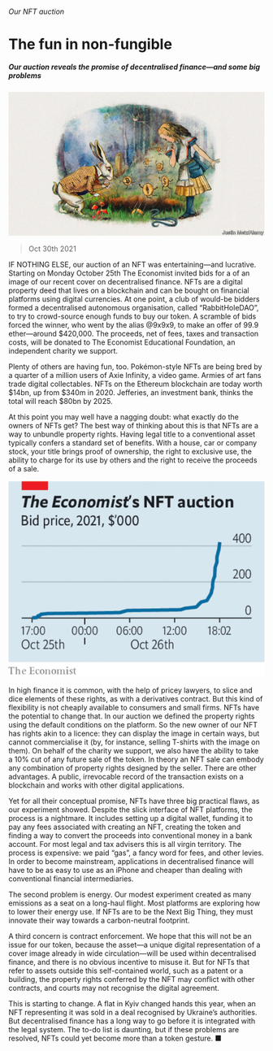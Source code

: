 ###### Our NFT auction

# The fun in non-fungible 

##### Our auction reveals the promise of decentralised finance—and some big problems 

![image](images/20210918_ldd001_0.jpg) 

> Oct 30th 2021 

IF NOTHING ELSE, our auction of an NFT was entertaining—and lucrative. Starting on Monday October 25th The Economist invited bids for a  of an image of our recent cover on decentralised finance. NFTs are a digital property deed that lives on a blockchain and can be bought on financial platforms using digital currencies. At one point, a club of would-be bidders formed a decentralised autonomous organisation, called “RabbitHoleDAO”, to try to crowd-source enough funds to buy our token. A scramble of bids forced the winner, who went by the alias @9x9x9, to make an offer of 99.9 ether—around $420,000. The proceeds, net of fees, taxes and transaction costs, will be donated to The Economist Educational Foundation, an independent charity we support.

Plenty of others are having fun, too. Pokémon-style NFTs are being bred by a quarter of a million users of Axie Infinity, a video game. Armies of art fans trade digital collectables. NFTs on the Ethereum blockchain are today worth $14bn, up from $340m in 2020. Jefferies, an investment bank, thinks the total will reach $80bn by 2025.


At this point you may well have a nagging doubt: what exactly do the owners of NFTs get? The best way of thinking about this is that NFTs are a way to unbundle property rights. Having legal title to a conventional asset typically confers a standard set of benefits. With a house, car or company stock, your title brings proof of ownership, the right to exclusive use, the ability to charge for its use by others and the right to receive the proceeds of a sale.

![image](images/20211030_LDC860.png) 


In high finance it is common, with the help of pricey lawyers, to slice and dice elements of these rights, as with a derivatives contract. But this kind of flexibility is not cheaply available to consumers and small firms. NFTs have the potential to change that. In our auction we defined the property rights using the default conditions on the platform. So the new owner of our NFT has rights akin to a licence: they can display the image in certain ways, but cannot commercialise it (by, for instance, selling T-shirts with the image on them). On behalf of the charity we support, we also have the ability to take a 10% cut of any future sale of the token. In theory an NFT sale can embody any combination of property rights designed by the seller. There are other advantages. A public, irrevocable record of the transaction exists on a blockchain and works with other digital applications.

Yet for all their conceptual promise, NFTs have three big practical flaws, as our experiment showed. Despite the slick interface of NFT platforms, the process is a nightmare. It includes setting up a digital wallet, funding it to pay any fees associated with creating an NFT, creating the token and finding a way to convert the proceeds into conventional money in a bank account. For most legal and tax advisers this is all virgin territory. The process is expensive: we paid “gas”, a fancy word for fees, and other levies. In order to become mainstream, applications in decentralised finance will have to be as easy to use as an iPhone and cheaper than dealing with conventional financial intermediaries.

The second problem is energy. Our modest experiment created as many emissions as a seat on a long-haul flight. Most platforms are exploring how to lower their energy use. If NFTs are to be the Next Big Thing, they must innovate their way towards a carbon-neutral footprint.

A third concern is contract enforcement. We hope that this will not be an issue for our token, because the asset—a unique digital representation of a cover image already in wide circulation—will be used within decentralised finance, and there is no obvious incentive to misuse it. But for NFTs that refer to assets outside this self-contained world, such as a patent or a building, the property rights conferred by the NFT may conflict with other contracts, and courts may not recognise the digital agreement.

This is starting to change. A flat in Kyiv changed hands this year, when an NFT representing it was sold in a deal recognised by Ukraine’s authorities. But decentralised finance has a long way to go before it is integrated with the legal system. The to-do list is daunting, but if these problems are resolved, NFTs could yet become more than a token gesture. ■

